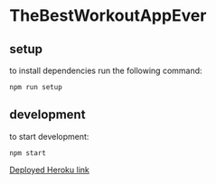 # TheBestWorkoutAppEver

## setup
to install dependencies run the following command:
```
npm run setup
```
## development
to start development:
```
npm start
```
[Deployed Heroku link](https://the-best-workout-app-ever.herokuapp.com/)